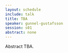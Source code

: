```yaml
---
layout: schedule
include: talk
title: TBA
speaker: gunnel-gustafsson
session: s01
abstract: none
---
```


Abstract TBA.
